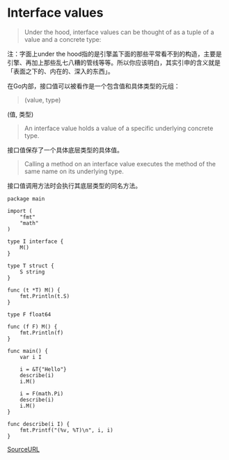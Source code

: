 # Interface values

> Under the hood, interface values can be thought of as a tuple of a value and a concrete type:

注：字面上under the hood指的是引擎盖下面的那些平常看不到的构造，主要是引擎、再加上那些乱七八糟的管线等等。所以你应该明白，其实引申的含义就是「表面之下的、内在的、深入的东西」。

在Go内部，接口值可以被看作是一个包含值和具体类型的元组：

> (value, type)

(值, 类型)

> An interface value holds a value of a specific underlying concrete type.

接口值保存了一个具体底层类型的具体值。

> Calling a method on an interface value executes the method of the same name on its underlying type.

接口值调用方法时会执行其底层类型的同名方法。

```
package main

import (
	"fmt"
	"math"
)

type I interface {
	M()
}

type T struct {
	S string
}

func (t *T) M() {
	fmt.Println(t.S)
}

type F float64

func (f F) M() {
	fmt.Println(f)
}

func main() {
	var i I

	i = &T{"Hello"}
	describe(i)
	i.M()

	i = F(math.Pi)
	describe(i)
	i.M()
}

func describe(i I) {
	fmt.Printf("(%v, %T)\n", i, i)
}
```
[SourceURL](https://tour.golang.org/methods/11)

